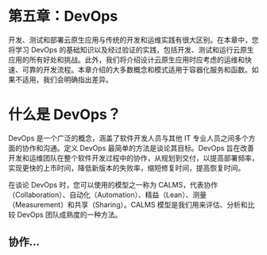 # 第五章：DevOps

开发、测试和部署云原生应用与传统的开发和运维实践有很大区别。在本章中，您将学习 DevOps 的基础知识以及经过验证的实践，包括开发、测试和运行云原生应用的所有好处和挑战。此外，我们将介绍设计云原生应用时应考虑的运维和快速、可靠的开发流程。本章介绍的大多数概念和模式适用于容器化服务和函数。如果不适用，我们会明确指出差异。

# 什么是 DevOps？

DevOps 是一个广泛的概念，涵盖了软件开发人员与其他 IT 专业人员之间多个方面的协作和沟通。定义 DevOps 最简单的方法是谈论其目标。DevOps 旨在改善开发和运维团队在整个软件开发过程中的协作，从规划到交付，以提高部署频率，实现更快的上市时间，降低新版本的失败率，缩短修复时间，提高恢复时间。

在谈论 DevOps 时，您可以使用的模型之一称为 CALMS，代表协作（Collaboration）、自动化（Automation）、精益（Lean）、测量（Measurement）和共享（Sharing）。CALMS 模型是我们用来评估、分析和比较 DevOps 团队成熟度的一种方法。

## 协作...
